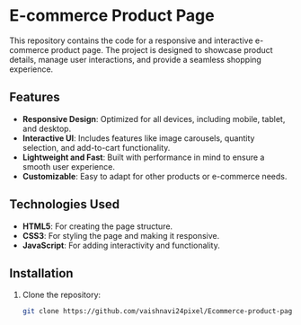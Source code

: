 # E-commerce Product Page

This repository contains the code for a responsive and interactive e-commerce product page. The project is designed to showcase product details, manage user interactions, and provide a seamless shopping experience.

## Features

- **Responsive Design**: Optimized for all devices, including mobile, tablet, and desktop.
- **Interactive UI**: Includes features like image carousels, quantity selection, and add-to-cart functionality.
- **Lightweight and Fast**: Built with performance in mind to ensure a smooth user experience.
- **Customizable**: Easy to adapt for other products or e-commerce needs.


## Technologies Used

- **HTML5**: For creating the page structure.
- **CSS3**: For styling the page and making it responsive.
- **JavaScript**: For adding interactivity and functionality.

## Installation

1. Clone the repository:
   ```bash
   git clone https://github.com/vaishnavi24pixel/Ecommerce-product-page.git
